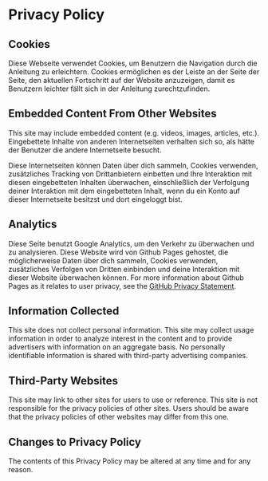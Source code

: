 # Privacy Policy

## Cookies

Diese Webseite verwendet Cookies, um Benutzern die Navigation durch die Anleitung zu erleichtern. Cookies ermöglichen es der Leiste an der Seite der Seite, den aktuellen Fortschritt auf der Website anzuzeigen, damit es Benutzern leichter fällt sich in der Anleitung zurechtzufinden.

## Embedded Content From Other Websites

This site may include embedded content (e.g. videos, images, articles, etc.). Eingebettete Inhalte von anderen Internetseiten verhalten sich so, als hätte der Benutzer die andere Internetseite besucht.

Diese Internetseiten können Daten über dich sammeln, Cookies verwenden, zusätzliches Tracking von Drittanbietern einbetten und Ihre Interaktion mit diesen eingebetteten Inhalten überwachen, einschließlich der Verfolgung deiner Interaktion mit dem eingebetteten Inhalt, wenn du ein Konto auf dieser Internetseite besitzst und dort eingeloggt bist.

## Analytics

Diese Seite benutzt Google Analytics, um den Verkehr zu überwachen und zu analysieren. Diese Website wird von Github Pages gehostet, die möglicherweise Daten über dich sammeln, Cookies verwenden, zusätzliches Verfolgen von Dritten einbinden und deine Interaktion mit dieser Website überwachen können. For more information about Github Pages as it relates to user privacy, see the [GitHub Privacy Statement](https://help.github.com/en/articles/github-privacy-statement).

## Information Collected

This site does not collect personal information. This site may collect usage information in order to analyze interest in the content and to provide advertisers with information on an aggregate basis. No personally identifiable information is shared with third-party advertising companies.

## Third-Party Websites

This site may link to other sites for users to use or reference. This site is not responsible for the privacy policies of other sites. Users should be aware that the privacy policies of other websites may differ from this one.

## Changes to Privacy Policy

The contents of this Privacy Policy may be altered at any time and for any reason.
